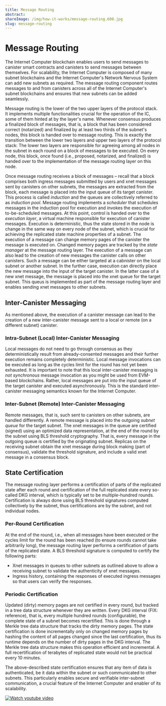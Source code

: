 ```yaml
---
title: Message Routing
abstract: 
shareImage: /img/how-it-works/message-routing.600.jpg
slug: message-routing
---
```


# Message Routing

The Internet Computer blockchain enables users to send messages to canister smart contracts and canisters to send messages between themselves. For scalability, the Internet Computer is composed of many subnet blockchains and the Internet Computer's Network Nervous System can add new subnets as required. The message routing component routes messages to and from canisters across all of the Internet Computer's subnet blockchains and ensures that new subnets can be added seamlessly.

Message routing is the lower of the two upper layers of the protocol stack. It implements multiple functionalities crucial for the operation of the IC, some of them hinted at by the layer's name.
Whenever consensus produces a finalized block of messages, that is, a block that has been considered correct (notarized) and finalized by at least two thirds of the subnet's nodes, this block is handed over to message routing.
This is exactly the transition between the lower two layers and upper two layers of the protocol stack: The lower two layers are responsible for agreeing among all nodes in the subnet in each round on a block of messages to be executed.
On every node, this block, once found (i.e., proposed, notarized, and finalized) is handed over to the implementation of the message routing layer on this node.

Once message routing receives a block of messages – recall that a block comprises both ingress messages submitted by users and xnet messages sent by canisters on other subnets, the messages are extracted from the block, each message is placed into the input queue of its target canister.
This process is called *induction* and the queues are collectively referred to as *induction pool*.
Message routing implements a *scheduler* that schedules messages in the induction pool for execution and invokes the execution of to-be-scheduled messages. At this point, control is handed over to the *execution layer*, a virtual machine responsible for execution of canister messages.
Execution is deterministic, thus the state stored in the node is change in the same way on every node of the subnet, which is crucial for achieving the replicated state machine properties of a subnet.
The execution of a message can change memory pages of the canister the message is executed on.
Changed memory pages are tracked by the *state manager* at the message routing layer.
The execution of a message can also lead to the creation of new messages the canister calls on other canisters.
Such a message can be either targeted at a cabnister on the local subnet or another subnet.
In the further case, execution can directly place the new message into the input of the target canister.
In the latter case of a new xnet message, the message is placed into the xnet queue for the target subnet.
This queus is implemented as part of the message routing layer and enables sending xnet messages to other subnets.

## Inter-Canister Messaging

As mentioned above, the execution of a canister message can lead to the creation of a new inter-canister message sent to a local or remote (on a different subnet) canister.

### Intra-Subnet (Local) Inter-Canister Messaging

Local messages do not need to go through consensus as they deterministically result from already-consented messages and their further execution remains completely deterministic.
Local message invocations can be executed as long as the cycles limit for the round has not yet been exhausted.
It is important to note that this local inter-canister messaging is *not synchronous* message invocation as you might be used from EVM-based blockchains.
Rather, local messages are put into the input queue of the target canister and executed asynchronously.
This is the standard inter-canister messaging semantics known for the Internet Computer.

### Inter-Subnet (Remote) Inter-Canister Messaging

Remote messages, that is, such sent to canisters on other subnets, are handled differently.
A remote message is placed into the outgoing *subnet queue* for the target subnet.
The xnet messages in the queue are certified (signed) using an optimized data representation, at the end of the round by the subnet using BLS threshold cryptography.
That is, every message in the outgoing queue is certified by the originating subnet.
Replicas on the receiving subnet obtain the xnet message during block making (part of consensus), validate the threshold signature, and include a valid xnet message in a consensus block.

## State Certification

The message routing layer performs a certification of parts of the replicated state after each round and certification of the full replicated state every so-called DKG interval, which is typically set to be multiple-hundred rounds.
Certification is always done using BLS threshold signatures computed collectively by the subnet, thus certifications are by the subnet, and not individual nodes.

### Per-Round Certification

At the end of the round, i.e., when all messages have been executed or the cycles limit for the round has been reached (to ensure rounds cannot take arbitrarily long), the message routing layer performs a certification of parts of the replicated state.
A BLS threshold signature is computed to certify the following parts:
* Xnet messages in queues to other subnets as outlined above to allow a receiving subnet to validate the authenticity of xnet messages.
* Ingress history, containing the responses of executed ingress messages so that users can verify the responses.

### Periodic Certification

Updated (dirty) memory pages are not certified in every round, but tracked in a tree data structure whenever they are written.
Every DKG interval (FIX: reference), that is, every multiple hundred rounds (configurable), the complete state of a subnet becomes recertified.
This is done through a Merkle tree data structure that tracks the dirty memory pages.
The state certification is done incrementally only on changed memory pages by hashing the content of all pages changed since the last certification, thus its runtime depends on the number of dirty pages in the DKG interval.
The Merkle tree data structure makes this operation efficient and incremental.
A full recertification of terabytes of replicated state would not be practical every 10 minutes.

The above-described state certification ensures that any item of data is authenticated, be it data within the subnet or such communicated to other subnets.
This particularly enables secure and verifiable inter-subnet communication, a crucial feature of the Internet Computer and enabler of its scalability.

[![Watch youtube video](https://img.youtube.com/vi/YexfeByBXlo/0.jpg)](https://www.youtube.com/watch?v=YexfeByBXlo)

